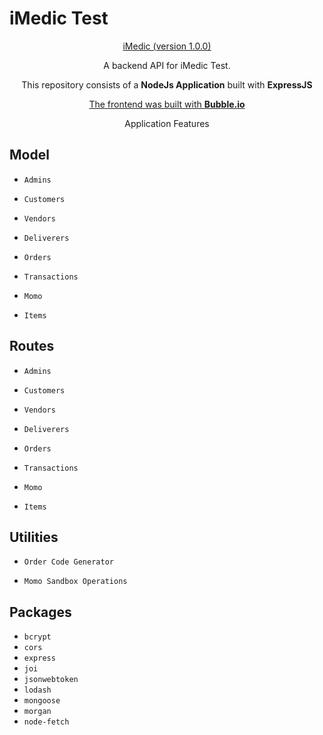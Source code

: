 # iMedic Test
<p align="center">
    <a href="https://imedic-test.herokuapp.com/">
        <p align="center">iMedic (version 1.0.0)</p>
    </a>
    
</p>

<p align="center">
    A backend API for iMedic Test.
</p>

<p align="center">
    This repository consists of a <strong>NodeJs Application</strong> built with <strong>ExpressJS</strong> 
</p>

<p align="center">
    <a href="https://imedictest.bubbleapps.io/version-test">
        <p align="center">The frontend was built with <strong>Bubble.io</strong></p>
    </a>
    
</p>


<p align="center">
    <p align="center">Application Features</p>
</p>


## Model

- `Admins`

- `Customers`

- `Vendors`

- `Deliverers`

- `Orders`

- `Transactions`

- `Momo`

- `Items`

## Routes

- `Admins`

- `Customers`

- `Vendors`

- `Deliverers`

- `Orders`

- `Transactions`

- `Momo`

- `Items`

## Utilities

- `Order Code Generator`

- `Momo Sandbox Operations`

## Packages

- `bcrypt`
- `cors`
- `express`
- `joi`
- `jsonwebtoken`
- `lodash`
- `mongoose`
- `morgan`
- `node-fetch`





